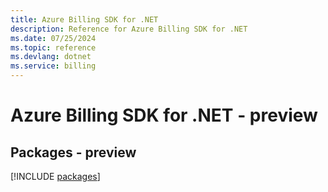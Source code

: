 ```yaml
---
title: Azure Billing SDK for .NET
description: Reference for Azure Billing SDK for .NET
ms.date: 07/25/2024
ms.topic: reference
ms.devlang: dotnet
ms.service: billing
---
```

# Azure Billing SDK for .NET - preview
## Packages - preview
[!INCLUDE [packages](billing-index.md)]